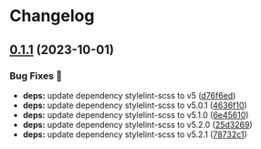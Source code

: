 # Changelog

## [0.1.1](https://github.com/hbstack/giscus/compare/v0.1.0...v0.1.1) (2023-10-01)


### Bug Fixes 🐞

* **deps:** update dependency stylelint-scss to v5 ([d76f6ed](https://github.com/hbstack/giscus/commit/d76f6edb730799c278f046857ec10fb19a00d817))
* **deps:** update dependency stylelint-scss to v5.0.1 ([4636f10](https://github.com/hbstack/giscus/commit/4636f100ed78082660efec14f271a1212567d640))
* **deps:** update dependency stylelint-scss to v5.1.0 ([6e45610](https://github.com/hbstack/giscus/commit/6e456104b4c117c900c34dc95684690e1d8ca2d6))
* **deps:** update dependency stylelint-scss to v5.2.0 ([25d3269](https://github.com/hbstack/giscus/commit/25d32696f219d6e7c9f23b73433f5e8338e1389d))
* **deps:** update dependency stylelint-scss to v5.2.1 ([78732c1](https://github.com/hbstack/giscus/commit/78732c1d85c17dd34e0a4cedd6411de8946d5b64))
